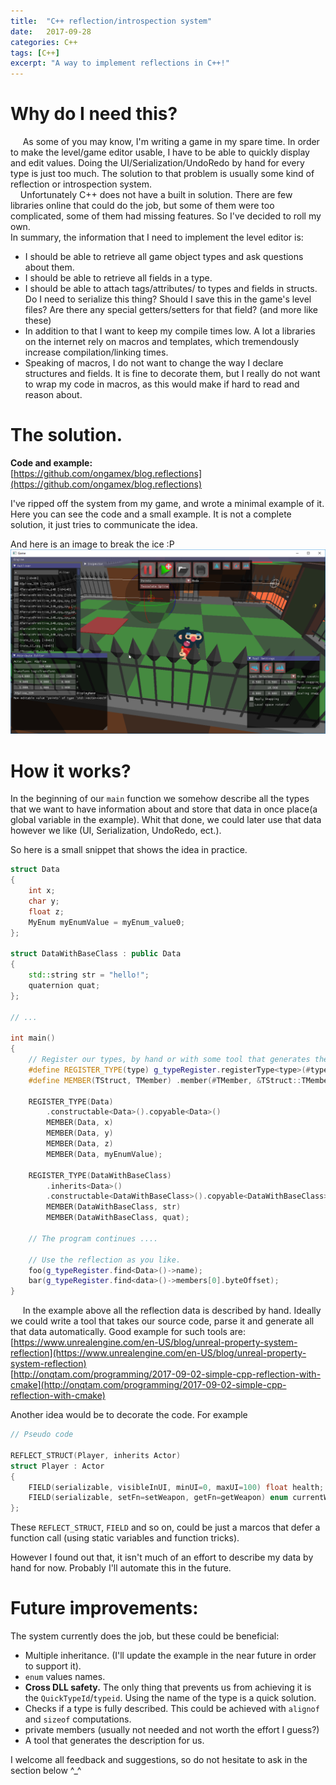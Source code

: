 ```yaml
---
title:  "C++ reflection/introspection system"
date:   2017-09-28
categories: C++
tags: [C++]
excerpt: "A way to implement reflections in C++!"
---
```


# Why do I need this?

&nbsp;&nbsp;&nbsp;&nbsp; As some of you may know, I'm writing a game in my spare time.
In order to make the level/game editor usable, I have to be able to quickly display and edit values.
Doing the UI/Serialization/UndoRedo by hand for every type is just too much.
The solution to that problem is usually some kind of reflection or introspection system.  
&nbsp;&nbsp;&nbsp;&nbsp;Unfortunately C++ does not have
a built in solution. There are few libraries online that could do the job, but some of them were too complicated, some of them
had missing features. So I've decided to roll my own.  
In summary, the information that I need to implement the level editor is:

* I should be able to retrieve all game object types and ask questions about them.
* I should be able to retrieve all fields in a type.
* I should be able to attach tags/attributes/<custom data> to types and fields in structs. 
Do I need to serialize this thing? 
Should I save this in the game's level files?
Are there any special getters/setters for that field?
(and more like these)
* In addition to that I want to keep my compile times low. A lot a libraries on the internet rely on macros and templates, which tremendously increase compilation/linking times. 
* Speaking of macros, I do not want to change the way I declare structures and fields. It is fine to decorate them, but I really do not want to wrap my code in macros, as this would make if hard to read and reason about.

# The solution.

**Code and example:**  
[https://github.com/ongamex/blog.reflections](https://github.com/ongamex/blog.reflections)  
  
I've ripped off the system from my game, and wrote a minimal example of it. Here you can see the code and a small example.
It is not a complete solution, it just tries to communicate the idea.  

And here is an image to break the ice :P
![](/assets/images/gamewip.png)  

# How it works?

In the beginning of our ```main``` function we somehow describe all the types that we want to have information about and store that data in once place(a global variable in the example).
Whit that done, we could later use that data however we like (UI, Serialization, UndoRedo, ect.).  

So here is a small snippet that shows the idea in practice.

```cpp
struct Data
{
	int x;
	char y;
	float z;
	MyEnum myEnumValue = myEnum_value0;
};

struct DataWithBaseClass : public Data
{
	std::string str = "hello!";
	quaternion quat;
};

// ...

int main()
{
	// Register our types, by hand or with some tool that generates the code for us.
	#define REGISTER_TYPE(type) g_typeRegister.registerType<type>(#type)
	#define MEMBER(TStruct, TMember) .member(#TMember, &TStruct::TMember)	

	REGISTER_TYPE(Data)
		.constructable<Data>().copyable<Data>()
		MEMBER(Data, x) 
		MEMBER(Data, y)
		MEMBER(Data, z)
		MEMBER(Data, myEnumValue);

	REGISTER_TYPE(DataWithBaseClass)
		.inherits<Data>()
		.constructable<DataWithBaseClass>().copyable<DataWithBaseClass>()
		MEMBER(DataWithBaseClass, str) 
		MEMBER(DataWithBaseClass, quat);

	// The program continues ....
	
	// Use the reflection as you like.
	foo(g_typeRegister.find<Data>()->name);
	bar(g_typeRegister.find<data>()->members[0].byteOffset);
}
```

&nbsp;&nbsp;&nbsp;&nbsp; In the example above all the reflection data is described by hand. Ideally we could write a tool that takes our source code,
parse it and generate all that data automatically. Good example for such tools are:  
[https://www.unrealengine.com/en-US/blog/unreal-property-system-reflection](https://www.unrealengine.com/en-US/blog/unreal-property-system-reflection)  
[http://onqtam.com/programming/2017-09-02-simple-cpp-reflection-with-cmake](http://onqtam.com/programming/2017-09-02-simple-cpp-reflection-with-cmake)  

Another idea would be to decorate the code. For example

```cpp
// Pseudo code

REFLECT_STRUCT(Player, inherits Actor)
struct Player : Actor
{
	FIELD(serializable, visibleInUI, minUI=0, maxUI=100) float health;
	FIELD(serializable, setFn=setWeapon, getFn=getWeapon) enum currentWeapon;
};
```

These ```REFLECT_STRUCT```, ```FIELD``` and so on, could be just a marcos that defer a function call (using static variables and function tricks).

However I found out that, it isn't much of an effort to describe my data by hand for now. Probably I'll automate this in the future.

# Future improvements:

The system currently does the job, but these could be beneficial:

* Multiple inheritance. (I'll update the example in the near future in order to support it).
* ```enum``` values names.
* **Cross DLL safety.** The only thing that prevents us from achieving it is the ```QuickTypeId```/```typeid```. Using the name of the type is a quick solution.
* Checks if a type is fully described. This could be achieved with ```alignof``` and ```sizeof``` computations.
* private members (usually not needed and not worth the effort I guess?)
* A tool that generates the description for us.

I welcome all feedback and suggestions, so do not hesitate to ask in the section below ^_^
  
  